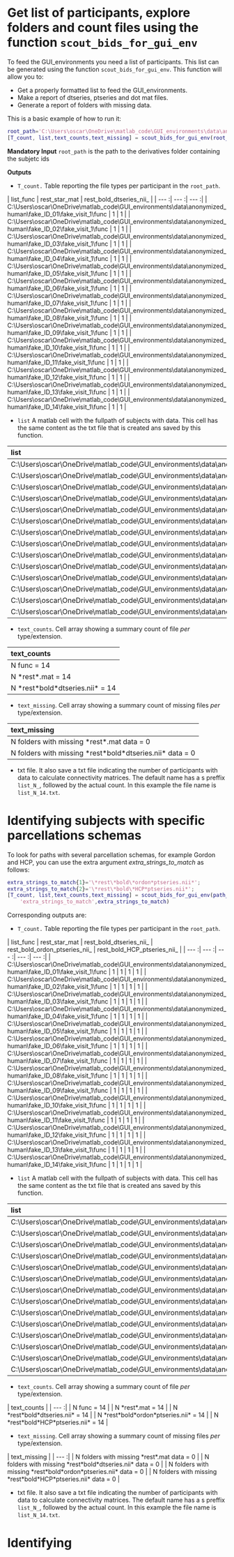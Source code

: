#  Get list of participants, explore folders and count files using  the function `scout_bids_for_gui_env`

To feed the GUI_environments you need a list of participants. This list can be generated using the function `scout_bids_for_gui_env`. This function will allow you to:

- Get a properly formatted list to feed the GUI_environments.
- Make a report of dtseries, ptseries and dot mat files.
- Generate a report of folders with missing data.

This is a basic example of how to run it:

```matlab
root_path='C:\Users\oscar\OneDrive\matlab_code\GUI_environments\data\anonymized_human';
[T_count, list,text_counts,text_missing] = scout_bids_for_gui_env(root_path);
```

**Mandatory Input**
`root_path` is the path to the derivatives folder containing the subjetc ids

**Outputs**

- `T_count.` Table reporting the file types per participant in the `root_path`.

| list_func | rest_star_mat | rest_bold_dtseries_nii_ | 
| --- :| --- :| --- :|
| C:\Users\oscar\OneDrive\matlab_code\GUI_environments\data\anonymized_human\fake_ID_01\fake_visit_1\func | 1 | 1 | 
| C:\Users\oscar\OneDrive\matlab_code\GUI_environments\data\anonymized_human\fake_ID_02\fake_visit_1\func | 1 | 1 | 
| C:\Users\oscar\OneDrive\matlab_code\GUI_environments\data\anonymized_human\fake_ID_03\fake_visit_1\func | 1 | 1 | 
| C:\Users\oscar\OneDrive\matlab_code\GUI_environments\data\anonymized_human\fake_ID_04\fake_visit_1\func | 1 | 1 | 
| C:\Users\oscar\OneDrive\matlab_code\GUI_environments\data\anonymized_human\fake_ID_05\fake_visit_1\func | 1 | 1 | 
| C:\Users\oscar\OneDrive\matlab_code\GUI_environments\data\anonymized_human\fake_ID_06\fake_visit_1\func | 1 | 1 | 
| C:\Users\oscar\OneDrive\matlab_code\GUI_environments\data\anonymized_human\fake_ID_07\fake_visit_1\func | 1 | 1 | 
| C:\Users\oscar\OneDrive\matlab_code\GUI_environments\data\anonymized_human\fake_ID_08\fake_visit_1\func | 1 | 1 | 
| C:\Users\oscar\OneDrive\matlab_code\GUI_environments\data\anonymized_human\fake_ID_09\fake_visit_1\func | 1 | 1 | 
| C:\Users\oscar\OneDrive\matlab_code\GUI_environments\data\anonymized_human\fake_ID_10\fake_visit_1\func | 1 | 1 | 
| C:\Users\oscar\OneDrive\matlab_code\GUI_environments\data\anonymized_human\fake_ID_11\fake_visit_1\func | 1 | 1 | 
| C:\Users\oscar\OneDrive\matlab_code\GUI_environments\data\anonymized_human\fake_ID_12\fake_visit_1\func | 1 | 1 | 
| C:\Users\oscar\OneDrive\matlab_code\GUI_environments\data\anonymized_human\fake_ID_13\fake_visit_1\func | 1 | 1 | 
| C:\Users\oscar\OneDrive\matlab_code\GUI_environments\data\anonymized_human\fake_ID_14\fake_visit_1\func | 1 | 1 | 

- `list` A matlab cell with the fullpath of subjects with data. This cell has the same content as the txt file that is created ans saved by this function. 

| list | 
| :--- |
| C:\Users\oscar\OneDrive\matlab_code\GUI_environments\data\anonymized_human\fake_ID_01\fake_visit_1 | 
| C:\Users\oscar\OneDrive\matlab_code\GUI_environments\data\anonymized_human\fake_ID_02\fake_visit_1 | 
| C:\Users\oscar\OneDrive\matlab_code\GUI_environments\data\anonymized_human\fake_ID_03\fake_visit_1 | 
| C:\Users\oscar\OneDrive\matlab_code\GUI_environments\data\anonymized_human\fake_ID_04\fake_visit_1 | 
| C:\Users\oscar\OneDrive\matlab_code\GUI_environments\data\anonymized_human\fake_ID_05\fake_visit_1 | 
| C:\Users\oscar\OneDrive\matlab_code\GUI_environments\data\anonymized_human\fake_ID_06\fake_visit_1 | 
| C:\Users\oscar\OneDrive\matlab_code\GUI_environments\data\anonymized_human\fake_ID_07\fake_visit_1 | 
| C:\Users\oscar\OneDrive\matlab_code\GUI_environments\data\anonymized_human\fake_ID_08\fake_visit_1 | 
| C:\Users\oscar\OneDrive\matlab_code\GUI_environments\data\anonymized_human\fake_ID_09\fake_visit_1 | 
| C:\Users\oscar\OneDrive\matlab_code\GUI_environments\data\anonymized_human\fake_ID_10\fake_visit_1 | 
| C:\Users\oscar\OneDrive\matlab_code\GUI_environments\data\anonymized_human\fake_ID_11\fake_visit_1 | 
| C:\Users\oscar\OneDrive\matlab_code\GUI_environments\data\anonymized_human\fake_ID_12\fake_visit_1 | 
| C:\Users\oscar\OneDrive\matlab_code\GUI_environments\data\anonymized_human\fake_ID_13\fake_visit_1 | 
| C:\Users\oscar\OneDrive\matlab_code\GUI_environments\data\anonymized_human\fake_ID_14\fake_visit_1 | 

- `text_counts`. Cell array showing a summary count of file *per* type/extension.

| text_counts | 
| :---|
| N func = 14 | 
| N \*rest\*.mat = 14 | 
| N \*rest\*bold\*dtseries.nii* = 14 | 

- `text_missing`. Cell array showing a summary count of missing files *per* type/extension.

| text_missing | 
| :---|
| N folders with missing \*rest\*.mat data = 0 | 
| N folders with missing \*rest\*bold\*dtseries.nii* data = 0 | 

- txt file. It also save a txt file indicating the number of participants with data to calculate connectivity matrices. The default name has a s preffix `list_N_`, followed by the actual count. In this example the file name is `list_N_14.txt`.



# Identifying subjects with specific parcellations schemas

To look for paths with several parcellation schemas, for example Gordon and HCP, you can use the extra argument *extra_strings_to_match* as follows: 

```matlab
extra_strings_to_match{1}='\*rest\*bold\*ordon*ptseries.nii*';
extra_strings_to_match{2}='\*rest\*bold\*HCP*ptseries.nii*';
[T_count, list,text_counts,text_missing] = scout_bids_for_gui_env(path_BIDS_data,...
    'extra_strings_to_match',extra_strings_to_match)
```

Corresponding outputs are:

- `T_count.` Table reporting the file types per participant in the `root_path`.

| list_func | rest_star_mat | rest_bold_dtseries_nii_ | rest_bold_ordon_ptseries_nii_ | rest_bold_HCP_ptseries_nii_ | 
| --- :| --- :| --- :| --- :| --- :|
| C:\Users\oscar\OneDrive\matlab_code\GUI_environments\data\anonymized_human\fake_ID_01\fake_visit_1\func | 1 | 1 | 1 | 1 | 
| C:\Users\oscar\OneDrive\matlab_code\GUI_environments\data\anonymized_human\fake_ID_02\fake_visit_1\func | 1 | 1 | 1 | 1 | 
| C:\Users\oscar\OneDrive\matlab_code\GUI_environments\data\anonymized_human\fake_ID_03\fake_visit_1\func | 1 | 1 | 1 | 1 | 
| C:\Users\oscar\OneDrive\matlab_code\GUI_environments\data\anonymized_human\fake_ID_04\fake_visit_1\func | 1 | 1 | 1 | 1 | 
| C:\Users\oscar\OneDrive\matlab_code\GUI_environments\data\anonymized_human\fake_ID_05\fake_visit_1\func | 1 | 1 | 1 | 1 | 
| C:\Users\oscar\OneDrive\matlab_code\GUI_environments\data\anonymized_human\fake_ID_06\fake_visit_1\func | 1 | 1 | 1 | 1 | 
| C:\Users\oscar\OneDrive\matlab_code\GUI_environments\data\anonymized_human\fake_ID_07\fake_visit_1\func | 1 | 1 | 1 | 1 | 
| C:\Users\oscar\OneDrive\matlab_code\GUI_environments\data\anonymized_human\fake_ID_08\fake_visit_1\func | 1 | 1 | 1 | 1 | 
| C:\Users\oscar\OneDrive\matlab_code\GUI_environments\data\anonymized_human\fake_ID_09\fake_visit_1\func | 1 | 1 | 1 | 1 | 
| C:\Users\oscar\OneDrive\matlab_code\GUI_environments\data\anonymized_human\fake_ID_10\fake_visit_1\func | 1 | 1 | 1 | 1 | 
| C:\Users\oscar\OneDrive\matlab_code\GUI_environments\data\anonymized_human\fake_ID_11\fake_visit_1\func | 1 | 1 | 1 | 1 | 
| C:\Users\oscar\OneDrive\matlab_code\GUI_environments\data\anonymized_human\fake_ID_12\fake_visit_1\func | 1 | 1 | 1 | 1 | 
| C:\Users\oscar\OneDrive\matlab_code\GUI_environments\data\anonymized_human\fake_ID_13\fake_visit_1\func | 1 | 1 | 1 | 1 | 
| C:\Users\oscar\OneDrive\matlab_code\GUI_environments\data\anonymized_human\fake_ID_14\fake_visit_1\func | 1 | 1 | 1 | 1 | 


- `list` A matlab cell with the fullpath of subjects with data. This cell has the same content as the txt file that is created ans saved by this function. 

| list | 
| :--- |
| C:\Users\oscar\OneDrive\matlab_code\GUI_environments\data\anonymized_human\fake_ID_01\fake_visit_1 | 
| C:\Users\oscar\OneDrive\matlab_code\GUI_environments\data\anonymized_human\fake_ID_02\fake_visit_1 | 
| C:\Users\oscar\OneDrive\matlab_code\GUI_environments\data\anonymized_human\fake_ID_03\fake_visit_1 | 
| C:\Users\oscar\OneDrive\matlab_code\GUI_environments\data\anonymized_human\fake_ID_04\fake_visit_1 | 
| C:\Users\oscar\OneDrive\matlab_code\GUI_environments\data\anonymized_human\fake_ID_05\fake_visit_1 | 
| C:\Users\oscar\OneDrive\matlab_code\GUI_environments\data\anonymized_human\fake_ID_06\fake_visit_1 | 
| C:\Users\oscar\OneDrive\matlab_code\GUI_environments\data\anonymized_human\fake_ID_07\fake_visit_1 | 
| C:\Users\oscar\OneDrive\matlab_code\GUI_environments\data\anonymized_human\fake_ID_08\fake_visit_1 | 
| C:\Users\oscar\OneDrive\matlab_code\GUI_environments\data\anonymized_human\fake_ID_09\fake_visit_1 | 
| C:\Users\oscar\OneDrive\matlab_code\GUI_environments\data\anonymized_human\fake_ID_10\fake_visit_1 | 
| C:\Users\oscar\OneDrive\matlab_code\GUI_environments\data\anonymized_human\fake_ID_11\fake_visit_1 | 
| C:\Users\oscar\OneDrive\matlab_code\GUI_environments\data\anonymized_human\fake_ID_12\fake_visit_1 | 
| C:\Users\oscar\OneDrive\matlab_code\GUI_environments\data\anonymized_human\fake_ID_13\fake_visit_1 | 
| C:\Users\oscar\OneDrive\matlab_code\GUI_environments\data\anonymized_human\fake_ID_14\fake_visit_1 | 

- `text_counts`. Cell array showing a summary count of file *per* type/extension.

| text_counts | 
| --- :|
| N func = 14 | 
| N \*rest\*.mat = 14 | 
| N \*rest\*bold\*dtseries.nii* = 14 | 
| N \*rest\*bold\*ordon\*ptseries.nii* = 14 | 
| N \*rest\*bold\*HCP\*ptseries.nii* = 14 | 

- `text_missing`. Cell array showing a summary count of missing files *per* type/extension.

| text_missing | 
| --- :|
| N folders with missing \*rest\*.mat data = 0 | 
| N folders with missing \*rest\*bold\*dtseries.nii* data = 0 | 
| N folders with missing \*rest\*bold\*ordon\*ptseries.nii* data = 0 | 
| N folders with missing \*rest\*bold\*HCP\*ptseries.nii* data = 0 | 

- txt file. It also save a txt file indicating the number of participants with data to calculate connectivity matrices. The default name has a s preffix `list_N_`, followed by the actual count. In this example the file name is `list_N_14.txt`.

# Identifying 